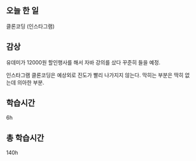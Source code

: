 
## 오늘 한 일

클론코딩 (인스타그램)

## 감상

유데미가 12000원 할인행사를 해서 자바 강의를 샀다 꾸준히 들을 예정.

인스타그램 클론코딩은 예상외로 진도가 빨리 나가지지 않는다. 막히는 부분은 딱히 없는데 의아한 부분.

## 학습시간

6h <br>

## 총 학습시간

140h

